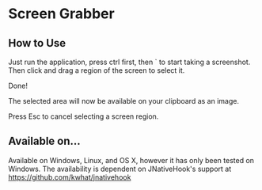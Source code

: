Screen Grabber
===============
How to Use
---------------
Just run the application, press ctrl first, then ` to start taking a screenshot.
Then click and drag a region of the screen to select it.

Done!

The selected area will now be available on your clipboard as an image.

Press Esc to cancel selecting a screen region.

Available on...
-----------------
Available on Windows, Linux, and OS X, however it has only been tested on Windows.
The availability is dependent on JNativeHook's support at https://github.com/kwhat/jnativehook